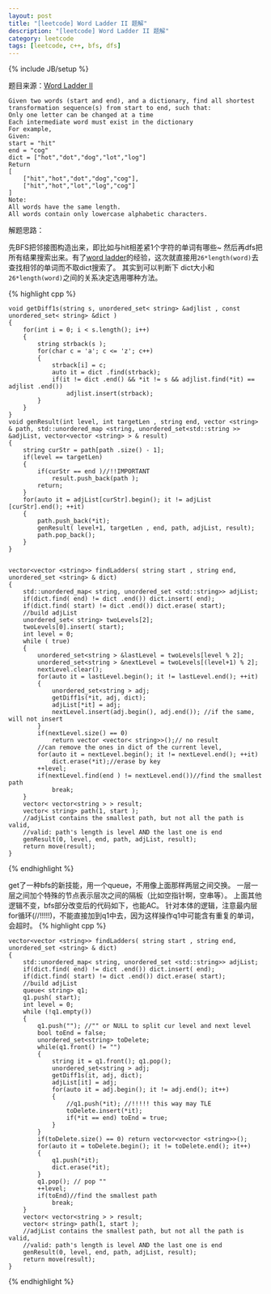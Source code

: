 ```yaml
---
layout: post
title: "[leetcode] Word Ladder II 题解"
description: "[leetcode] Word Ladder II 题解"
category: leetcode 
tags: [leetcode, c++, bfs, dfs]
---
```

{% include JB/setup %}


题目来源：[Word Ladder II](https://oj.leetcode.com/problems/word-ladder-ii/)

>

    Given two words (start and end), and a dictionary, find all shortest
    transformation sequence(s) from start to end, such that:
    Only one letter can be changed at a time
    Each intermediate word must exist in the dictionary
    For example,
    Given:
    start = "hit"
    end = "cog"
    dict = ["hot","dot","dog","lot","log"]
    Return
    [
        ["hit","hot","dot","dog","cog"],
        ["hit","hot","lot","log","cog"]
    ]
    Note:
    All words have the same length.
    All words contain only lowercase alphabetic characters.

解题思路：

先BFS把邻接图构造出来，即比如与hit相差紧1个字符的单词有哪些~ 然后再dfs把所有结果搜索出来。有了[word ladder](http://tanglei.me/leetcode/word-ladder.html)的经验，这次就直接用`26*length(word)`去查找相邻的单词而不取dict搜索了。 其实到可以判断下 dict大小和 `26*length(word)`之间的关系决定选用哪种方法。

{% highlight cpp %}
	
	void getDiff1s(string s, unordered_set< string> &adjlist , const unordered_set< string> &dict )
	{
	    for(int i = 0; i < s.length(); i++)
	    {
	        string strback(s );
	        for(char c = 'a'; c <= 'z'; c++)
	        {
	            strback[i] = c;
	            auto it = dict .find(strback);
	            if(it != dict .end() && *it != s && adjlist.find(*it) == adjlist .end())
	                adjlist.insert(strback);
	        }
	    }
	}
	void genResult(int level, int targetLen , string end, vector <string> & path, std::unordered_map <string, unordered_set<std::string >> &adjList, vector<vector <string> > & result)
	{
	    string curStr = path[path .size() - 1];
	    if(level == targetLen)
	    {
	        if(curStr == end )//!!IMPORTANT
	            result.push_back(path );
	        return;
	    }
	    for(auto it = adjList[curStr].begin(); it != adjList [curStr].end(); ++it)
	    {
	        path.push_back(*it);
	        genResult( level+1, targetLen , end, path, adjList, result);
	        path.pop_back();
	    }
	}
	
	
	vector<vector <string>> findLadders( string start , string end, unordered_set <string> & dict)
	{
	    std::unordered_map< string, unordered_set <std::string>> adjList;
	    if(dict.find( end) != dict .end()) dict.insert( end);
	    if(dict.find( start) != dict .end()) dict.erase( start);
	    //build adjList
	    unordered_set< string> twoLevels[2];
	    twoLevels[0].insert( start);
	    int level = 0;
	    while ( true)
	    {
	        unordered_set<string > &lastLevel = twoLevels[level % 2];
	        unordered_set<string > &nextLevel = twoLevels[(level+1) % 2];
	        nextLevel.clear();
	        for(auto it = lastLevel.begin(); it != lastLevel.end(); ++it)
	        {
	            unordered_set<string > adj;
	            getDiff1s(*it, adj, dict);
	            adjList[*it] = adj;
	            nextLevel.insert(adj.begin(), adj.end()); //if the same, will not insert
	        }
	        if(nextLevel.size() == 0)
	            return vector <vector< string>>();// no result
	        //can remove the ones in dict of the current level,
	        for(auto it = nextLevel.begin(); it != nextLevel.end(); ++it)
	            dict.erase(*it);//erase by key
	        ++level;
	        if(nextLevel.find(end ) != nextLevel.end())//find the smallest path
	            break;
	    }
	    vector< vector<string > > result;
	    vector< string> path(1, start );
	    //adjList contains the smallest path, but not all the path is valid,
	    //valid: path's length is level AND the last one is end 
	    genResult(0, level, end, path, adjList, result);
	    return move(result);
	}
{% endhighlight %}

get了一种bfs的新技能，用一个queue，不用像上面那样两层之间交换。 一层一层之间加个特殊的节点表示层次之间的隔板（比如空指针啊，空串等）。
上面其他逻辑不变，bfs部分改变后的代码如下，也能AC。 
针对本体的逻辑，注意最内层for循环(//!!!!!)，不能直接加到q1中去，因为这样操作q1中可能含有重复的单词，会超时。
{% highlight cpp %}
	
	vector<vector <string>> findLadders( string start , string end, unordered_set <string> & dict)
	{
	    std::unordered_map< string, unordered_set <std::string>> adjList;
	    if(dict.find( end) != dict .end()) dict.insert( end);
	    if(dict.find( start) != dict .end()) dict.erase( start);
	    //build adjList
	    queue< string> q1;
	    q1.push( start);
	    int level = 0;
	    while (!q1.empty())
	    {
	        q1.push(""); //"" or NULL to split cur level and next level
	        bool toEnd = false;
	        unordered_set<string> toDelete;
	        while(q1.front() != "")
	        {
	            string it = q1.front(); q1.pop();
	            unordered_set<string > adj;
	            getDiff1s(it, adj, dict);
	            adjList[it] = adj;
	            for(auto it = adj.begin(); it != adj.end(); it++)
	            {
	                //q1.push(*it); //!!!!! this way may TLE
	                toDelete.insert(*it);
	                if(*it == end) toEnd = true;
	            }
	        }
	        if(toDelete.size() == 0) return vector<vector <string>>();
	        for(auto it = toDelete.begin(); it != toDelete.end(); it++)
	        {
	            q1.push(*it);
	            dict.erase(*it);
	        }
	        q1.pop(); // pop ""
	        ++level;
	        if(toEnd)//find the smallest path
	            break;
	    }
	    vector< vector<string > > result;
	    vector< string> path(1, start );
	    //adjList contains the smallest path, but not all the path is valid,
	    //valid: path's length is level AND the last one is end 
	    genResult(0, level, end, path, adjList, result);
	    return move(result);
	}
{% endhighlight %}
